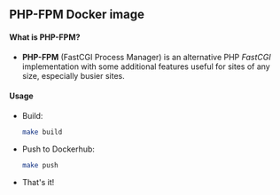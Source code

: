 ## PHP-FPM Docker image

#### What is PHP-FPM?
- **PHP-FPM** (FastCGI Process Manager) is an alternative PHP *FastCGI* implementation with some additional features useful for sites of any size, especially busier sites.

#### Usage
- Build:
    ```bash
    make build
    ```

- Push to Dockerhub:
    ```bash
    make push
    ```

- That's it!
